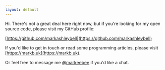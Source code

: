 ```yaml
---
layout: default
---
```


Hi. There's not a great deal here right now, but if you're looking for my open source code, please visit my GitHub profile:

[https://github.com/markashleybell](https://github.com/markashleybell)

If you'd like to get in touch or read some programming articles, please visit [https://markb.uk](https://markb.uk). 

Or feel free to message me <a href="https://mastodon.social/@markeebee" rel="me">@markeebee</a> if you'd like a chat.
